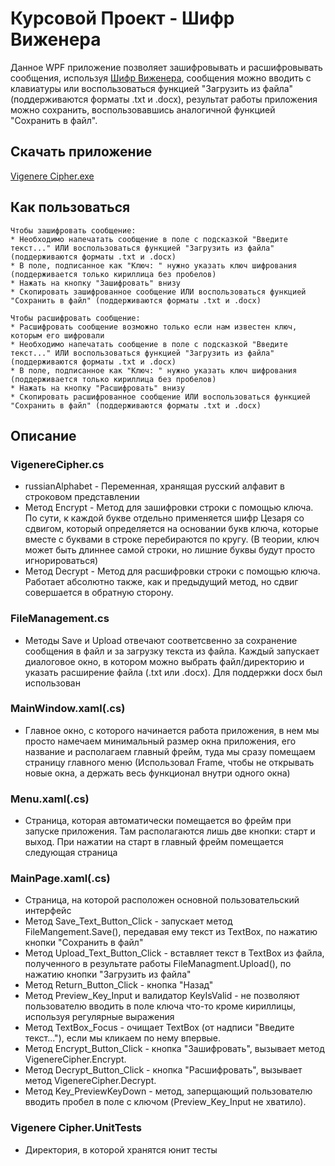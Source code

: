# Курсовой Проект - Шифр Виженера
Данное WPF приложение позволяет зашифровывать и расшифровывать сообщения, используя [Шифр Виженера](https://ru.wikipedia.org/wiki/%D0%A8%D0%B8%D1%84%D1%80_%D0%92%D0%B8%D0%B6%D0%B5%D0%BD%D0%B5%D1%80%D0%B0), сообщения можно вводить с клавиатуры или воспользоваться функцией "Загрузить из файла" (поддерживаются форматы .txt и .docx), результат работы приложения можно сохранить, воспользовавшись аналогичной функцией "Сохранить в файл". 

## Скачать приложение
[Vigenere Cipher.exe](https://github.com/Nikovr/NYSS-Coursework/raw/main/Vigenere%20Cipher/bin/Release/Vigenere%20Cipher.exe)
## Как пользоваться
```
Чтобы зашифровать сообщение:
* Необходимо напечатать сообщение в поле с подсказкой "Введите текст..." ИЛИ воспользоваться функцией "Загрузить из файла" (поддерживаются форматы .txt и .docx)
* В поле, подписанное как "Ключ: " нужно указать ключ шифрования (поддерживается только кириллица без пробелов)
* Нажать на кнопку "Зашифровать" внизу
* Скопировать зашифрованное сообщение ИЛИ воспользоваться функцией "Сохранить в файл" (поддерживаются форматы .txt и .docx)
```

```
Чтобы расшифровать сообщение:
* Расшифровать сообщение возможно только если нам известен ключ, которым его шифровали
* Необходимо напечатать сообщение в поле с подсказкой "Введите текст..." ИЛИ воспользоваться функцией "Загрузить из файла" (поддерживаются форматы .txt и .docx)
* В поле, подписанное как "Ключ: " нужно указать ключ шифрования (поддерживается только кириллица без пробелов)
* Нажать на кнопку "Расшифровать" внизу
* Скопировать расшифрованное сообщение ИЛИ воспользоваться функцией "Сохранить в файл" (поддерживаются форматы .txt и .docx)
```
## Описание
### VigenereCipher.cs
* russianAlphabet - Переменная, хранящая русский алфавит в строковом представлении
* Метод Encrypt - Метод для зашифровки строки с помощью ключа. По сути, к каждой букве отдельно применяется шифр Цезаря со сдвигом, который определяется на основании букв ключа, которые вместе с буквами в строке перебираются по кругу. (В теории, ключ может быть длиннее самой строки, но лишние буквы будут просто игнорироваться)
* Метод Decrypt - Метод для расшифровки строки с помощью ключа. Работает абсолютно также, как и предыдущий метод, но сдвиг совершается в обратную сторону.
### FileManagement.cs
* Методы Save и Upload отвечают соответсвенно за сохранение сообщения в файл и за загрузку текста из файла. Каждый запускает диалоговое окно, в котором можно выбрать файл/директорию и указать расширение файла (.txt или .docx). Для поддержки docx был использован
### MainWindow.xaml(.cs)
* Главное окно, с которого начинается работа приложения, в нем мы просто намечаем минимальный размер окна приложения, его название и располагаем главный фрейм, туда мы сразу помещаем страницу главного меню (Использовал Frame, чтобы не открывать новые окна, а держать весь функционал внутри одного окна)
### Menu.xaml(.cs)
* Страница, которая автоматически помещается во фрейм при запуске приложения. Там располагаются лишь две кнопки: старт и выход. При нажатии на старт в главный фрейм помещается следующая страница
### MainPage.xaml(.cs)
* Страница, на которой расположен основной пользовательский интерфейс
* Метод Save_Text_Button_Click - запускает метод FileMangement.Save(), передавая ему текст из TextBox, по нажатию кнопки "Сохранить в файл"
* Метод Upload_Text_Button_Click - вставляет текст в TextBox из файла, полученного в результате работы FileManagment.Upload(), по нажатию кнопки "Загрузить из файла"
* Метод Return_Button_Click - кнопка "Назад"
* Метод Preview_Key_Input и валидатор KeyIsValid - не позволяют пользователю вводить в поле ключа что-то кроме кириллицы, используя регулярные выражения
* Метод TextBox_Focus - очищает TextBox (от надписи "Введите текст..."), если мы кликаем по нему впервые.
* Метод Encrypt_Button_Click - кнопка "Зашифровать", вызывает метод VigenereCipher.Encrypt.
* Метод Decrypt_Button_Click - кнопка "Расшифровать", вызывает метод VigenereCipher.Decrypt.
* Метод Key_PreviewKeyDown - метод, заперщающий пользователю вводить пробел в поле с ключом (Preview_Key_Input не хватило).
### Vigenere Cipher.UnitTests
* Директория, в которой хранятся юнит тесты
